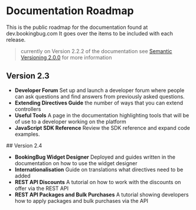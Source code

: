 # Documentation Roadmap
This is the public roadmap for the documentation found at dev.bookingbug.com It goes over the items to be included with each release.

> currently on Version 2.2.2 of the documentation see [Semantic Versioning 2.0.0](http://semver.org/) for more information

## Version 2.3

- **Developer Forum** Set up and launch a developer forum where people can ask questions and find answers from previously asked questions.
- **Extending Directives Guide** the number of ways that you can extend controllers
- **Useful Tools** A page in the documentation highlighting tools that will be of use to a developer working on the platform
- **JavaScript SDK Reference** Review the SDK reference and expand code examples.

## Version 2.4

- **BookingBug Widget Designer** Deployed and guides written in the documentation on how to use the widget designer
- **Internationalisation** Guide on translations what directives need to be added
- **REST API Discounts** A tutorial on how to work with the discounts on offer via the REST API
- **REST API Packages and Bulk Purchases** A tutorial showing developers how to apply packages and bulk purchases via the API

